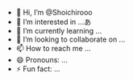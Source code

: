 - 👋 Hi, I’m @Shoichirooo
- 👀 I’m interested in ...あ
- 🌱 I’m currently learning ...
- 💞️ I’m looking to collaborate on ...
- 📫 How to reach me ...
- 😄 Pronouns: ...
- ⚡ Fun fact: ...

<!---
Shoichirooo/Shoichirooo is a ✨ special ✨ repository because its `README.md` (this file) appears on your GitHub profile.
You can click the Preview link to take a look at your changes.
--->
